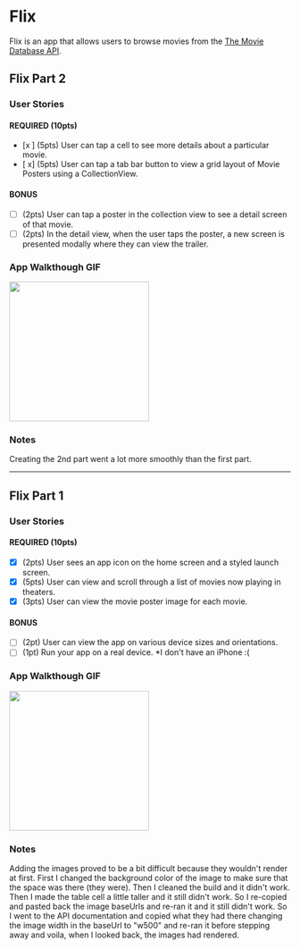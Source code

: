 # Flix

Flix is an app that allows users to browse movies from the [The Movie Database API](http://docs.themoviedb.apiary.io/#).

## Flix Part 2

### User Stories

#### REQUIRED (10pts)
- [x ] (5pts) User can tap a cell to see more details about a particular movie.
- [ x] (5pts) User can tap a tab bar button to view a grid layout of Movie Posters using a CollectionView.

#### BONUS
- [ ] (2pts) User can tap a poster in the collection view to see a detail screen of that movie.
- [ ] (2pts) In the detail view, when the user taps the poster, a new screen is presented modally where they can view the trailer.

### App Walkthough GIF
<img src="https://i.imgur.com/bb09JFc.gif" width=250><br>

### Notes
Creating the 2nd part went a lot more smoothly than the first part.

---

## Flix Part 1

### User Stories

#### REQUIRED (10pts)
- [x] (2pts) User sees an app icon on the home screen and a styled launch screen.
- [x] (5pts) User can view and scroll through a list of movies now playing in theaters.
- [x] (3pts) User can view the movie poster image for each movie.

#### BONUS
- [ ] (2pt) User can view the app on various device sizes and orientations.
- [ ] (1pt) Run your app on a real device. *I don't have an iPhone :(

### App Walkthough GIF
<img src="https://i.imgur.com/crUT9Bu.gif" width=250><br>

### Notes
Adding the images proved to be a bit difficult because they wouldn't render at first. First I changed the background color of the image to make sure that the space was there (they were). Then I cleaned the build and it didn't work. Then I made the table cell a little taller and it still didn't work. So I re-copied and pasted back the image baseUrls and re-ran it and it still didn't work. So I went to the API documentation and copied what they had there changing the image width in the baseUrl to "w500" and re-ran it before stepping away and voila, when I looked back, the images had rendered.
